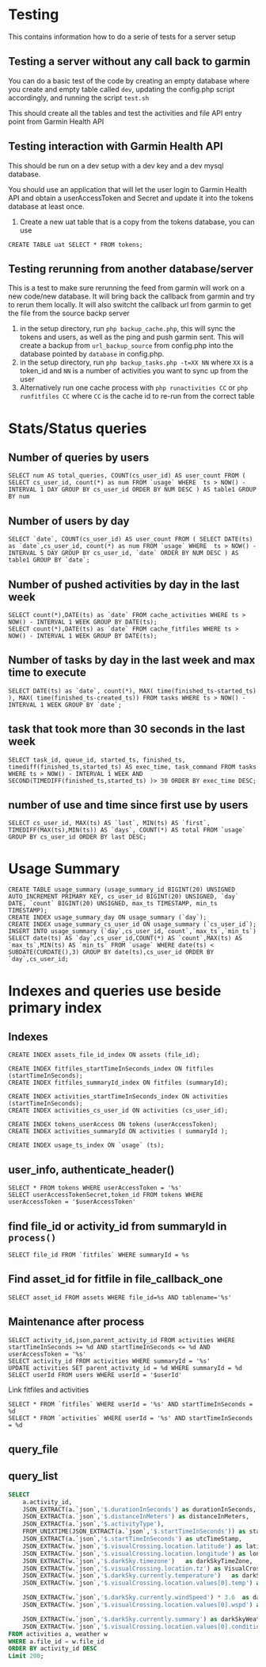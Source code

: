 # Testing 

This contains information how to do a serie of tests for a server setup

## Testing a server without any call back to garmin

You can do a basic test of the code by creating an empty database where you create and empty table called `dev`, updating the config.php script accordingly, and running the script `test.sh`

This should create all the tables and test the activities and file API entry point from Garmin Health API

## Testing interaction with Garmin Health API

This should be run on a dev setup with a dev key and a dev mysql database.

You should use an application that will let the user login to Garmin Health API and obtain a userAccessToken and Secret and update it into the tokens database at least once.

1. Create a new uat table that is a copy from the tokens database, you can use

```
CREATE TABLE uat SELECT * FROM tokens;
```

## Testing rerunning from another database/server

This is a test to make sure rerunning the feed from garmin will work on a new code/new database.
It will bring back the callback from garmin and try to rerun them locally.
It will also switcht the callback url from garmin to get the file from the source backp server

1. in the setup directory, run `php backup_cache.php`, this will sync the tokens and users, as well as the ping and push garmin sent. This will create a backup from `url_backup_source` from config.php into the database pointed by `database` in config.php.
2. in the setup directory, run `php backup_tasks.php -t=XX NN` where `XX` is a token_id and `NN` is a number of activities you want to sync up from the user
3. Alternatively run one cache process with `php runactivities CC` or `php runfitfiles CC` where `CC` is the cache id to re-run from the correct table

# Stats/Status queries

## Number of queries by users

```
SELECT num AS total_queries, COUNT(cs_user_id) AS user_count FROM ( SELECT cs_user_id, count(*) as num FROM `usage` WHERE  ts > NOW() - INTERVAL 1 DAY GROUP BY cs_user_id ORDER BY NUM DESC ) AS table1 GROUP BY num
```

## Number of users by day

```
SELECT `date`, COUNT(cs_user_id) AS user_count FROM ( SELECT DATE(ts) as `date`,cs_user_id, count(*) as num FROM `usage` WHERE  ts > NOW() - INTERVAL 5 DAY GROUP BY cs_user_id, `date` ORDER BY NUM DESC ) AS table1 GROUP BY `date`;
```

## Number of pushed activities by day in the last week

```
SELECT count(*),DATE(ts) as `date` FROM cache_activities WHERE ts > NOW() - INTERVAL 1 WEEK GROUP BY DATE(ts);
SELECT count(*),DATE(ts) as `date` FROM cache_fitfiles WHERE ts > NOW() - INTERVAL 1 WEEK GROUP BY DATE(ts);
```

## Number of tasks by day in the last week and max time to execute

```
SELECT DATE(ts) as `date`, count(*), MAX( time(finished_ts-started_ts) ), MAX( time(finished_ts-created_ts)) FROM tasks WHERE ts > NOW() - INTERVAL 1 WEEK GROUP BY `date`;
```

## task that took more than 30 seconds in the last week

```
SELECT task_id, queue_id, started_ts, finished_ts, timediff(finished_ts,started_ts) AS exec_time, task_command FROM tasks WHERE ts > NOW() - INTERVAL 1 WEEK AND SECOND(TIMEDIFF(finished_ts,started_ts) )> 30 ORDER BY exec_time DESC;
```

## number of use and time since first use by users

```
SELECT cs_user_id, MAX(ts) AS `last`, MIN(ts) AS `first`, TIMEDIFF(MAX(ts),MIN(ts)) AS `days`, COUNT(*) AS total FROM `usage` GROUP BY cs_user_id ORDER BY last DESC;
```

# Usage Summary

```
CREATE TABLE usage_summary (usage_summary_id BIGINT(20) UNSIGNED AUTO_INCREMENT PRIMARY KEY, cs_user_id BIGINT(20) UNSIGNED, `day` DATE, `count` BIGINT(20) UNSIGNED, max_ts TIMESTAMP, min_ts TIMESTAMP);
CREATE INDEX usage_summary_day ON usage_summary (`day`);
CREATE INDEX usage_summary_cs_user_id ON usage_summary (`cs_user_id`);
INSERT INTO usage_summary (`day`,cs_user_id,`count`,`max_ts`,`min_ts`) SELECT date(ts) AS `day`,cs_user_id,COUNT(*) AS `count`,MAX(ts) AS `max_ts`,MIN(ts) AS `min_ts` FROM `usage` WHERE date(ts) < SUBDATE(CURDATE(),3) GROUP BY date(ts),cs_user_id ORDER BY `day`,cs_user_id;

```


# Indexes and queries use beside primary index

## Indexes

```
CREATE INDEX assets_file_id_index ON assets (file_id);

CREATE INDEX fitfiles_startTimeInSeconds_index ON fitfiles (startTimeInSeconds);
CREATE INDEX fitfiles_summaryId_index ON fitfiles (summaryId);

CREATE INDEX activities_startTimeInSeconds_index ON activities (startTimeInSeconds);
CREATE INDEX activities_cs_user_id ON activities (cs_user_id);

CREATE INDEX tokens_userAccess ON tokens (userAccessToken);
CREATE INDEX activities_summaryId ON activities ( summaryId );

CREATE INDEX usage_ts_index ON `usage` (ts);
```

## user_info, authenticate_header()

```
SELECT * FROM tokens WHERE userAccessToken = '%s'
SELECT userAccessTokenSecret,token_id FROM tokens WHERE userAccessToken = '$userAccessToken'
```

## find file_id or activity_id from summaryId in `process()` 


```
SELECT file_id FROM `fitfiles` WHERE summaryId = %s
```

## Find asset_id for fitfile in file_callback_one

```
SELECT asset_id FROM assets WHERE file_id=%s AND tablename='%s'
```

## Maintenance after process

```
SELECT activity_id,json,parent_activity_id FROM activities WHERE startTimeInSeconds >= %d AND startTimeInSeconds <= %d AND userAccessToken = '%s'
SELECT activity_id FROM activities WHERE summaryId = '%s'
UPDATE activities SET parent_activity_id = %d WHERE summaryId = %d
SELECT userId FROM users WHERE userId = '$userId'
```

Link fitfiles and activities

```
SELECT * FROM `fitfiles` WHERE userId = '%s' AND startTimeInSeconds = %d
SELECT * FROM `activities` WHERE userId = '%s' AND startTimeInSeconds = %d
```

## query_file



## query_list

```sql
SELECT 
	a.activity_id, 
	JSON_EXTRACT(a.`json`,'$.durationInSeconds') as durationInSeconds, 
	JSON_EXTRACT(a.`json`,'$.distanceInMeters') as distanceInMeters, 
	JSON_EXTRACT(a.`json`,'$.activityType'), 
	FROM_UNIXTIME(JSON_EXTRACT(a.`json`,'$.startTimeInSeconds')) as startTime,
	JSON_EXTRACT(a.`json`,'$.startTimeInSeconds') as utcTimeStamp,
	JSON_EXTRACT(w.`json`,'$.visualCrossing.location.latitude') as latitude,
	JSON_EXTRACT(w.`json`,'$.visualCrossing.location.longitude') as longitude,
	JSON_EXTRACT(w.`json`,'$.darkSky.timezone')   as darkSkyTimeZone, 
	JSON_EXTRACT(w.`json`,'$.visualCrossing.location.tz') as VisualCrossingtimeZone,
	JSON_EXTRACT(w.`json`,'$.darkSky.currently.temperature')   as darkSkyTemperature, 
	JSON_EXTRACT(w.`json`,'$.visualCrossing.location.values[0].temp') as VisualCrossingTemperature, 

	JSON_EXTRACT(w.`json`,'$.darkSky.currently.windSpeed') * 3.6  as darkSkyWindSpeed, 
	JSON_EXTRACT(w.`json`,'$.visualCrossing.location.values[0].wspd') as VisualCrossingWindSpeed, 

	JSON_EXTRACT(w.`json`,'$.darkSky.currently.summary') as darkSkyWeather, 
	JSON_EXTRACT(w.`json`,'$.visualCrossing.location.values[0].conditions') as VisualCrossingWeather
FROM activities a, weather w
WHERE a.file_id = w.file_id 
ORDER BY activity_id DESC
Limit 200;
```
